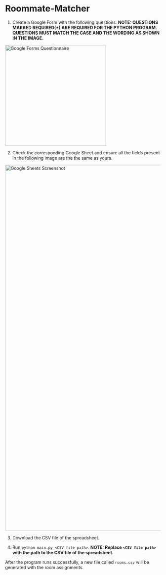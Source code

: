 # Roommate-Matcher

1. Create a Google Form with the following questions. **NOTE: QUESTIONS MARKED REQUIRED(*) ARE REQUIRED FOR THE PYTHON PROGRAM. QUESTIONS MUST MATCH THE CASE AND THE WORDING AS SHOWN IN THE IMAGE.**

<img width="326" alt="Google Forms Questionnaire" src="https://user-images.githubusercontent.com/66145155/171460196-ecdd25bb-02f2-46f4-bdbe-6dbcd767372a.png">

2. Check the corresponding Google Sheet and ensure all the fields present in the following image are the the same as yours.

<img width="1184" alt="Google Sheets Screenshot" src="https://user-images.githubusercontent.com/66145155/171458805-301a7667-4960-49c9-b4b1-a5eb5f52e767.png">

3. Download the CSV file of the spreadsheet.

4. Run `python main.py <CSV file path>`. **NOTE: Replace `<CSV file path>` with the path to the CSV file of the spreadsheet.**

After the program runs successfully, a new file called `rooms.csv` will be generated with the room assignments.

